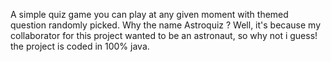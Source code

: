 A simple quiz game you can play at any given moment with themed question randomly picked. Why the name Astroquiz ? Well, it's because my collaborator for this project wanted to be an astronaut, so why not i guess! the project is coded in 100% java.
